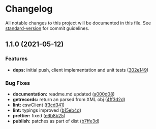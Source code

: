 # Changelog

All notable changes to this project will be documented in this file. See [standard-version](https://github.com/conventional-changelog/standard-version) for commit guidelines.

## 1.1.0 (2021-05-12)


### Features

* **deps:** initial push, client implementation and unit tests ([302e149](https://github.com/MapColonies/csw-client/commit/302e149d590c035ad4bf704f9f4021ad1b664945))


### Bug Fixes

* **documentation:** readme.md updated ([a000d08](https://github.com/MapColonies/csw-client/commit/a000d0896af8be0b8c5a77c4c9ba45e5e2b3c9de))
* **getrecords:** return an parsed from XML obj ([4ff3d2d](https://github.com/MapColonies/csw-client/commit/4ff3d2dc6adaa801b470fa34aa3cba1297326da5))
* **lint:** cswClient ([f3cd341](https://github.com/MapColonies/csw-client/commit/f3cd34124ce2a0d496ae08e6b00d31e2a626ca1e))
* **lint:** typings improved ([b15eb4d](https://github.com/MapColonies/csw-client/commit/b15eb4da24fe26ebcf9f2580f872cbb2fc8c37ec))
* **prettier:** fixed ([e6b8b25](https://github.com/MapColonies/csw-client/commit/e6b8b25bd886ec22e1cafaba34fb52e10892e70d))
* **publish:** patches as part of dist ([b7ffe3d](https://github.com/MapColonies/csw-client/commit/b7ffe3df76014f41e09383de4a171e8731995073))
